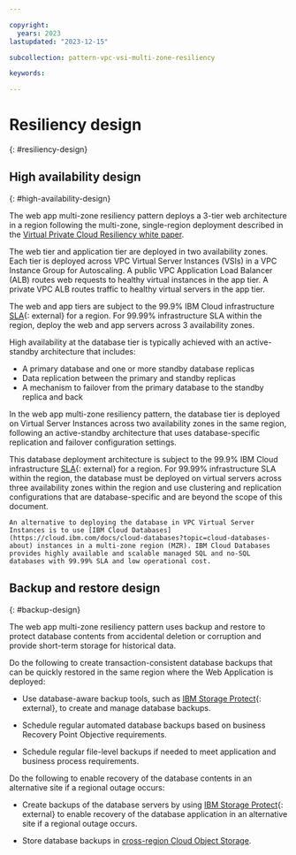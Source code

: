 ```yaml
---

copyright:
  years: 2023
lastupdated: "2023-12-15"

subcollection: pattern-vpc-vsi-multi-zone-resiliency

keywords:

---
```


# Resiliency design
{: #resiliency-design}

## High availability design
{: #high-availability-design}

The web app multi-zone resiliency pattern deploys a 3-tier web architecture in a region following the multi-zone, single-region deployment described in the [Virtual Private Cloud Resiliency white paper](/docs/vpc-resiliency?topic=vpc-resiliency-high-availability-design).

The web tier and application tier are deployed in two availability zones. Each tier is deployed across VPC Virtual Server Instances (VSIs) in a VPC Instance Group for Autoscaling. A public VPC Application Load Balancer (ALB) routes web requests to healthy virtual instances in the app tier. A private VPC ALB routes traffic to healthy virtual servers in the app tier.

The web and app tiers are subject to the 99.9% IBM Cloud infrastructure [SLA](https://www.ibm.com/support/customer/csol/terms/?id=i126-9268&lc=en#detail-document){: external} for a region. For 99.99% infrastructure SLA within the region, deploy the web and app servers across 3 availability zones.

High availability at the database tier is typically achieved with an active-standby architecture that includes:

- A primary database and one or more standby database replicas
- Data replication between the primary and standby replicas
- A mechanism to failover from the primary database to the standby replica and back

In the web app multi-zone resiliency pattern, the database tier is deployed on Virtual Server Instances across two availability zones in the same region, following an active-standby architecture that uses database-specific replication and failover configuration settings.

This database deployment architecture is subject to the 99.9% IBM Cloud infrastructure [SLA](https://www.ibm.com/support/customer/csol/terms/?id=i126-9268&lc=en#detail-document){: external} for a region. For 99.99% infrastructure SLA within the region, the database must be deployed on virtual servers across three availability zones within the region and use clustering and replication configurations that are database-specific and are beyond the scope of this document.

    An alternative to deploying the database in VPC Virtual Server Instances is to use [IBM Cloud Databases](https://cloud.ibm.com/docs/cloud-databases?topic=cloud-databases-about) instances in a multi-zone region (MZR). IBM Cloud Databases provides highly available and scalable managed SQL and no-SQL databases with 99.99% SLA and low operational cost.

## Backup and restore design
{: #backup-design}

The web app multi-zone resiliency pattern uses backup and restore to protect database contents from accidental deletion or corruption and provide short-term storage for historical data.

Do the following to create transaction-consistent database backups that can be quickly restored in the same region where the Web Application is deployed:

- Use database-aware backup tools, such as [IBM Storage Protect](https://cloud.ibm.com/catalog/content/SPonIBMCloud-20c54034-d319-48c0-beb6-0b4adc54265c-global){: external}, to create and manage database backups.

- Schedule regular automated database backups based on business Recovery Point Objective requirements.

- Schedule regular file-level backups if needed to meet application and business process requirements.

Do the following to enable recovery of the database contents in an alternative site if a regional outage occurs:
- Create backups of the database servers by using [IBM Storage Protect](https://cloud.ibm.com/catalog/content/SPonIBMCloud-20c54034-d319-48c0-beb6-0b4adc54265c-global){: external} to enable recovery of the database application in an alternative site if a regional outage occurs.

- Store database backups in [cross-region Cloud Object Storage](/docs/cloud-object-storage/basics?topic=cloud-object-storage-endpoints#endpoints-geo).
